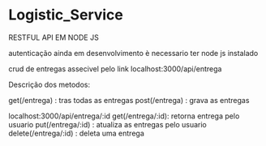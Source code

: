 # Logistic_Service
RESTFUL API EM NODE JS

autenticação ainda em desenvolvimento
è necessario ter node js instalado

crud de entregas 
assecivel pelo link
localhost:3000/api/entrega

Descrição dos metodos:

get(/entrega) : tras todas as entregas
post(/entrega) : grava as entregas

localhost:3000/api/entrega/:id
get(/entrega/:id): retorna entrega pelo usuario
put(/entrega/:id) : atualiza as entregas pelo usuario
delete(/entrega/:id) : deleta uma entrega
